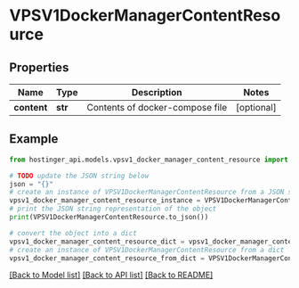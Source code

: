 # VPSV1DockerManagerContentResource


## Properties

Name | Type | Description | Notes
------------ | ------------- | ------------- | -------------
**content** | **str** | Contents of docker-compose file | [optional] 

## Example

```python
from hostinger_api.models.vpsv1_docker_manager_content_resource import VPSV1DockerManagerContentResource

# TODO update the JSON string below
json = "{}"
# create an instance of VPSV1DockerManagerContentResource from a JSON string
vpsv1_docker_manager_content_resource_instance = VPSV1DockerManagerContentResource.from_json(json)
# print the JSON string representation of the object
print(VPSV1DockerManagerContentResource.to_json())

# convert the object into a dict
vpsv1_docker_manager_content_resource_dict = vpsv1_docker_manager_content_resource_instance.to_dict()
# create an instance of VPSV1DockerManagerContentResource from a dict
vpsv1_docker_manager_content_resource_from_dict = VPSV1DockerManagerContentResource.from_dict(vpsv1_docker_manager_content_resource_dict)
```
[[Back to Model list]](../README.md#documentation-for-models) [[Back to API list]](../README.md#documentation-for-api-endpoints) [[Back to README]](../README.md)


